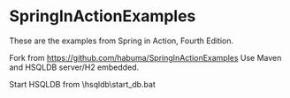 SpringInActionExamples
======================

These are the examples from Spring in Action, Fourth Edition.

Fork from https://github.com/habuma/SpringInActionExamples
Use Maven and HSQLDB server/H2 embedded.

Start HSQLDB from \hsqldb\start_db.bat
